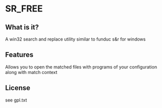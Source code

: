 SR_FREE
=======

What is it?
-----------

A win32 search and replace utility similar to funduc s&r for windows 

Features
--------

Allows you to open the matched files with programs of your configuration along with match context


License
-------
see gpl.txt